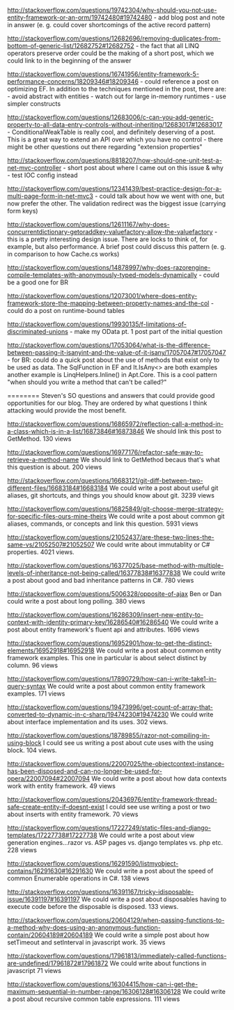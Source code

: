 http://stackoverflow.com/questions/19742304/why-should-you-not-use-entity-framework-or-an-orm/19742480#19742480
	- add blog post and note in answer (e. g. could cover shortcomings of the active record pattern)

http://stackoverflow.com/questions/12682696/removing-duplicates-from-bottom-of-generic-list/12682752#12682752
	- the fact that all LINQ operators preserve order could be the making of a short post, which we could link to in the beginning of the answer
	
http://stackoverflow.com/questions/16741956/entity-framework-5-performance-concerns/18209346#18209346
	- could reference a post on optimizing EF. In addition to the techniques mentioned in the post, there are:
		- avoid abstract with entities
		- watch out for large in-memory runtimes
		- use simpler constructs
		
http://stackoverflow.com/questions/12683006/c-can-you-add-generic-property-to-all-data-entry-controls-without-inheriting/12683017#12683017
	- ConditionalWeakTable is really cool, and definitely deserving of a post. This is a great way to extend an API over which you have no control
	- there might be other questions out there regarding "extension properties"
	
http://stackoverflow.com/questions/8818207/how-should-one-unit-test-a-net-mvc-controller
	- short post about where I came out on this issue & why
	- test IOC config instead
	
http://stackoverflow.com/questions/12341439/best-practice-design-for-a-multi-page-form-in-net-mvc3
	- could talk about how we went with one, but now prefer the other. The validation redirect was the biggest issue (carrying form keys)
	
http://stackoverflow.com/questions/12611167/why-does-concurrentdictionary-getoraddkey-valuefactory-allow-the-valuefactory
	- this is a pretty interesting design issue. There are locks to think of, for example, but also performance. A brief post could discuss this pattern (e. g. in comparison to how Cache.cs works)
	
http://stackoverflow.com/questions/14878997/why-does-razorengine-compile-templates-with-anonymously-typed-models-dynamically
	- could be a good one for BR
	
http://stackoverflow.com/questions/12073001/where-does-entity-framework-store-the-mapping-between-property-names-and-the-col
	- could do a post on runtime-bound tables
	
http://stackoverflow.com/questions/19930135/f-limitations-of-discriminated-unions
	- make my OData pt. 1 post part of the initial question
	
http://stackoverflow.com/questions/17053064/what-is-the-difference-between-passing-it-isanyint-and-the-value-of-it-isany/17057047#17057047
	- for BR: could do a quick post about the use of methods that exist only to be used as data. The SqlFunction in EF and It.IsAny<> are both examples
		another example is LinqHelpers.Inline() in Apt.Core. This is a cool pattern "when should you write a method that can't be called?"
		
========
Steven's SO questions and answers that could provide good opportunities for our blog.  They are ordered by what questions I think attacking would provide the most benefit.

http://stackoverflow.com/questions/16865972/reflection-call-a-method-in-a-class-which-is-in-a-list/16873846#16873846
    We should link this post to GetMethod.  130 views

http://stackoverflow.com/questions/16977176/refactor-safe-way-to-retrieve-a-method-name
    We should link to GetMethod becaus that's what this question is about.  200 views

http://stackoverflow.com/questions/16683121/git-diff-between-two-different-files/16683184#16683184
    We could write a post about useful git aliases, git shortcuts, and things you should know about git. 3239 views

http://stackoverflow.com/questions/16825849/git-choose-merge-strategy-for-specific-files-ours-mine-theirs
    We could write a post about common git aliases, commands, or concepts and link this question.  5931 views

http://stackoverflow.com/questions/21052437/are-these-two-lines-the-same-vs/21052507#21052507
    We could write about immutablity or C# properties.  4021 views.

http://stackoverflow.com/questions/16377025/base-method-with-multiple-levels-of-inheritance-not-being-called/16377838#16377838
    We could write a post about good and bad inheritance patterns in C#.  780 views

http://stackoverflow.com/questions/5006328/opposite-of-ajax
    Ben or Dan could write a post about long polling.  380 views

http://stackoverflow.com/questions/16286309/insert-new-entity-to-context-with-identity-primary-key/16286540#16286540
    We could write a post about entity framework's fluent api and attributes.  1696 views

http://stackoverflow.com/questions/16952901/how-to-get-the-distinct-elements/16952918#16952918
    We could write a post about common entity framework examples.  This one in particular is about select distinct by column. 96 views

http://stackoverflow.com/questions/17890729/how-can-i-write-take1-in-query-syntax
    We could write a post about common entity framework examples.  171 views

http://stackoverflow.com/questions/19473996/get-count-of-array-that-converted-to-dynamic-in-c-sharp/19474230#19474230
    We could write about interface implementation and its uses.  302 views.

http://stackoverflow.com/questions/18789855/razor-not-compiling-in-using-block
    I could see us writing a post about cute uses with the using block.  104 views.

http://stackoverflow.com/questions/22007025/the-objectcontext-instance-has-been-disposed-and-can-no-longer-be-used-for-opera/22007094#22007094
    We could write a post about how data contexts work with entity framework.  49 views

http://stackoverflow.com/questions/20436976/entity-framework-thread-safe-create-entity-if-doesnt-exist
    I could see use writing a post or two about inserts with entity framework.  70 views

http://stackoverflow.com/questions/17227249/static-files-and-django-templates/17227738#17227738
    We could write a post about view generation engines...razor vs. ASP pages vs. django templates vs. php etc.  228 views

http://stackoverflow.com/questions/16291590/listmyobject-contains/16291630#16291630
    We could write a post about the speed of common Enumerable operations in C#.  138 views

http://stackoverflow.com/questions/16391167/tricky-idisposable-issue/16391197#16391197
    We could write a post about disposables having to execute code before the disposable is disposed. 133 views.

http://stackoverflow.com/questions/20604129/when-passing-functions-to-a-method-why-does-using-an-anonymous-function-contain/20604189#20604189
    We could write a simple post about how setTimeout and setInterval in javascript work.  35 views

http://stackoverflow.com/questions/17961813/immediately-called-functions-are-undefined/17961872#17961872
    We could write about functions in javascript 71 views

http://stackoverflow.com/questions/16304415/how-can-i-get-the-maximum-sequential-in-number-range/16306128#16306128
   We could write a post about recursive common table expressions.  111 views
